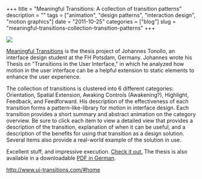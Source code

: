+++
title = "Meaningful Transitions: A collection of transition patterns"
description = ""
tags = ["animation", "design patterns", "interaction design", "motion graphics"]
date = "2011-10-25"
categories = ["blog"]
slug = "meaningful-transitions-collection-transition-patterns"
+++



  <div class="notebook-screenshot"><a href="http://www.ui-transitions.com/#home"><img src="//media.konigi.com/bluga/wt4ea6d7abcd45e_large.jpg"/></a></div><p><a href="http://www.ui-transitions.com/">Meaningful Transitions</a> is the thesis project of Johannes Tonollo, an interface design student at the FH Potsdam, Germany. Johannes wrote his Thesis on &quot;Transitions in the User Interface,&quot; in which he analyzed how motion in the user interface can be a helpful extension to static elements to enhance the user experience.</p>

<p>The collection of transitions is clustered into 6 different categories: Orientation, Spatial Extension, Awaking Controls (Awakening?), Highlight, Feedback, and Feedforward. His description of the effectiveness of each transition forms a pattern-like-library for motion in interface design. Each transition provides a short summary and abstract animation on the category overview. Be sure to click each item to view a detailed view that provides a description of the transition, explanation of when it can be useful, and a description of the benefits for using that transition as a design solution. Several items also provide a real-world example of the solution in use.</p>

<p>Excellent stuff, and impressive execution. <a href="http://www.ui-transitions.com/">Check it out.</a> The thesis is also available in a downloadable <a href="http://www.johannes-tonollo.com/mixed/Meaningful_Transitions_short.pdf">PDF in German</a>.</p>

    
  <a href="http://www.ui-transitions.com/#home">http://www.ui-transitions.com/#home</a>
